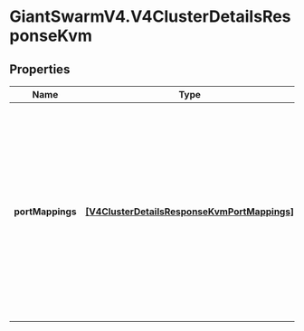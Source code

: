 # GiantSwarmV4.V4ClusterDetailsResponseKvm

## Properties
Name | Type | Description | Notes
------------ | ------------- | ------------- | -------------
**portMappings** | [**[V4ClusterDetailsResponseKvmPortMappings]**](V4ClusterDetailsResponseKvmPortMappings.md) | Reveals the ports on the control plane that are mapped to this tenant cluster&#39;s ingress and which protocol that port supports. Only shown and relevant on our on-prem KVM clusters.  | [optional] 


